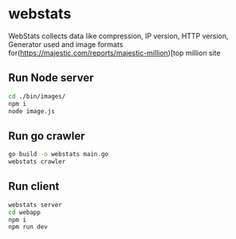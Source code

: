 # webstats
WebStats collects data like compression, IP version, HTTP version, Generator used and image formats for(https://majestic.com/reports/majestic-million)[top million site

## Run Node server

``` bash
cd ./bin/images/
npm i
node image.js
```

## Run go crawler
``` bash
go build -o webstats main.go
webstats crawler
```

## Run client
``` bash
webstats server
cd webapp
npm i
npm run dev
```